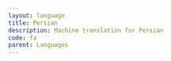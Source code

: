 ```yaml
---
layout: language
title: Persian
description: Machine translation for Persian
code: fa
parent: Languages
---
```


